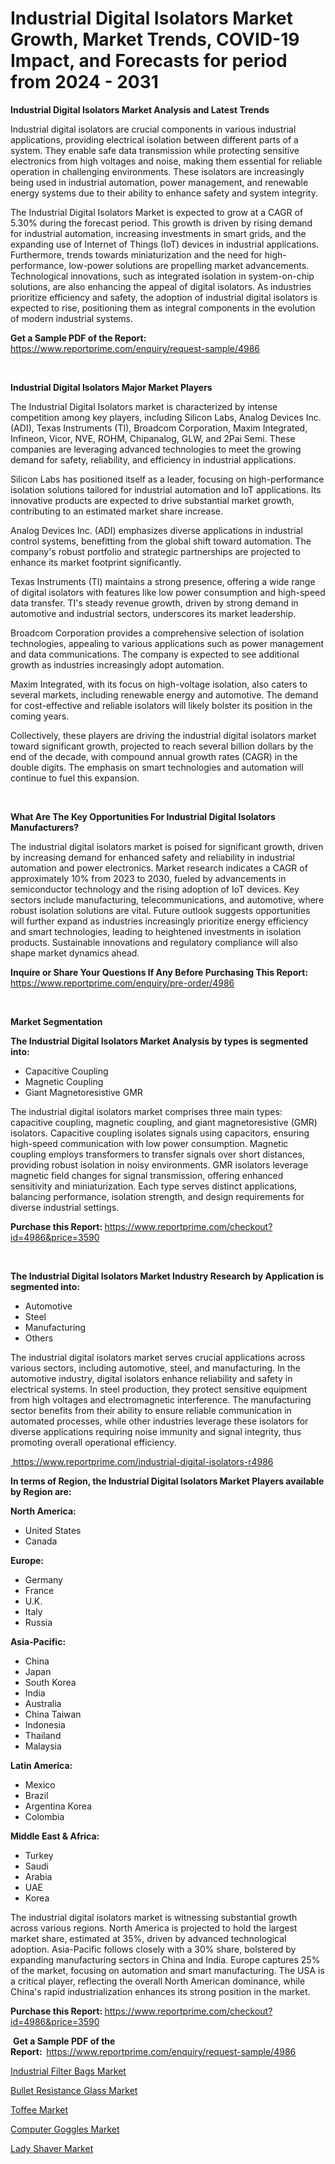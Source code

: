 <p><h1>Industrial Digital Isolators Market Growth, Market Trends, COVID-19 Impact, and Forecasts for period from 2024 - 2031</h1></p><p><strong>Industrial Digital Isolators Market Analysis and Latest Trends</strong></p>
<p><p>Industrial digital isolators are crucial components in various industrial applications, providing electrical isolation between different parts of a system. They enable safe data transmission while protecting sensitive electronics from high voltages and noise, making them essential for reliable operation in challenging environments. These isolators are increasingly being used in industrial automation, power management, and renewable energy systems due to their ability to enhance safety and system integrity.</p><p>The Industrial Digital Isolators Market is expected to grow at a CAGR of 5.30% during the forecast period. This growth is driven by rising demand for industrial automation, increasing investments in smart grids, and the expanding use of Internet of Things (IoT) devices in industrial applications. Furthermore, trends towards miniaturization and the need for high-performance, low-power solutions are propelling market advancements. Technological innovations, such as integrated isolation in system-on-chip solutions, are also enhancing the appeal of digital isolators. As industries prioritize efficiency and safety, the adoption of industrial digital isolators is expected to rise, positioning them as integral components in the evolution of modern industrial systems.</p></p>
<p><strong>Get a Sample PDF of the Report:&nbsp;</strong> <a href="https://www.reportprime.com/enquiry/request-sample/4986">https://www.reportprime.com/enquiry/request-sample/4986</a></p>
<p>&nbsp;</p>
<p><strong>Industrial Digital Isolators Major Market Players</strong></p>
<p><p>The Industrial Digital Isolators market is characterized by intense competition among key players, including Silicon Labs, Analog Devices Inc. (ADI), Texas Instruments (TI), Broadcom Corporation, Maxim Integrated, Infineon, Vicor, NVE, ROHM, Chipanalog, GLW, and 2Pai Semi. These companies are leveraging advanced technologies to meet the growing demand for safety, reliability, and efficiency in industrial applications.</p><p>Silicon Labs has positioned itself as a leader, focusing on high-performance isolation solutions tailored for industrial automation and IoT applications. Its innovative products are expected to drive substantial market growth, contributing to an estimated market share increase.</p><p>Analog Devices Inc. (ADI) emphasizes diverse applications in industrial control systems, benefitting from the global shift toward automation. The company's robust portfolio and strategic partnerships are projected to enhance its market footprint significantly.</p><p>Texas Instruments (TI) maintains a strong presence, offering a wide range of digital isolators with features like low power consumption and high-speed data transfer. TI's steady revenue growth, driven by strong demand in automotive and industrial sectors, underscores its market leadership.</p><p>Broadcom Corporation provides a comprehensive selection of isolation technologies, appealing to various applications such as power management and data communications. The company is expected to see additional growth as industries increasingly adopt automation.</p><p>Maxim Integrated, with its focus on high-voltage isolation, also caters to several markets, including renewable energy and automotive. The demand for cost-effective and reliable isolators will likely bolster its position in the coming years.</p><p>Collectively, these players are driving the industrial digital isolators market toward significant growth, projected to reach several billion dollars by the end of the decade, with compound annual growth rates (CAGR) in the double digits. The emphasis on smart technologies and automation will continue to fuel this expansion.</p></p>
<p>&nbsp;</p>
<p><strong>What Are The Key Opportunities For Industrial Digital Isolators Manufacturers?</strong></p>
<p><p>The industrial digital isolators market is poised for significant growth, driven by increasing demand for enhanced safety and reliability in industrial automation and power electronics. Market research indicates a CAGR of approximately 10% from 2023 to 2030, fueled by advancements in semiconductor technology and the rising adoption of IoT devices. Key sectors include manufacturing, telecommunications, and automotive, where robust isolation solutions are vital. Future outlook suggests opportunities will further expand as industries increasingly prioritize energy efficiency and smart technologies, leading to heightened investments in isolation products. Sustainable innovations and regulatory compliance will also shape market dynamics ahead.</p></p>
<p><strong>Inquire or Share Your Questions If Any Before Purchasing This Report:</strong> <a href="https://www.reportprime.com/enquiry/pre-order/4986">https://www.reportprime.com/enquiry/pre-order/4986</a></p>
<p>&nbsp;</p>
<p><strong>Market Segmentation</strong></p>
<p><strong>The Industrial Digital Isolators Market Analysis by types is segmented into:</strong></p>
<p><ul><li>Capacitive Coupling</li><li>Magnetic Coupling</li><li>Giant Magnetoresistive GMR</li></ul></p>
<p><p>The industrial digital isolators market comprises three main types: capacitive coupling, magnetic coupling, and giant magnetoresistive (GMR) isolators. Capacitive coupling isolates signals using capacitors, ensuring high-speed communication with low power consumption. Magnetic coupling employs transformers to transfer signals over short distances, providing robust isolation in noisy environments. GMR isolators leverage magnetic field changes for signal transmission, offering enhanced sensitivity and miniaturization. Each type serves distinct applications, balancing performance, isolation strength, and design requirements for diverse industrial settings.</p></p>
<p><strong>Purchase this Report:&nbsp;</strong><a href="https://www.reportprime.com/checkout?id=4986&price=3590">https://www.reportprime.com/checkout?id=4986&price=3590</a></p>
<p>&nbsp;</p>
<p><strong>The Industrial Digital Isolators Market Industry Research by Application is segmented into:</strong></p>
<p><ul><li>Automotive</li><li>Steel</li><li>Manufacturing</li><li>Others</li></ul></p>
<p><p>The industrial digital isolators market serves crucial applications across various sectors, including automotive, steel, and manufacturing. In the automotive industry, digital isolators enhance reliability and safety in electrical systems. In steel production, they protect sensitive equipment from high voltages and electromagnetic interference. The manufacturing sector benefits from their ability to ensure reliable communication in automated processes, while other industries leverage these isolators for diverse applications requiring noise immunity and signal integrity, thus promoting overall operational efficiency.</p></p>
<p><a href="https://www.reportprime.com/industrial-digital-isolators-r4986">&nbsp;https://www.reportprime.com/industrial-digital-isolators-r4986</a></p>
<p><strong>In terms of Region, the Industrial Digital Isolators Market Players available by Region are:</strong></p>
<p>
    <p> <strong> North America: </strong>
        <ul>
            <li>United States</li>
            <li>Canada</li>
        </ul>
        </p> 
    <p> <strong> Europe: </strong>
        <ul>
            <li>Germany</li>
            <li>France</li>
            <li>U.K.</li>
            <li>Italy</li>
            <li>Russia</li>
        </ul>
        </p> 
    <p> <strong> Asia-Pacific: </strong>
        <ul>
            <li>China</li>
            <li>Japan</li>
            <li>South Korea</li>
            <li>India</li>
            <li>Australia</li>
            <li>China Taiwan</li>
            <li>Indonesia</li>
            <li>Thailand</li>
            <li>Malaysia</li>
        </ul>
        </p> 
    <p> <strong> Latin America: </strong>
        <ul>
            <li>Mexico</li>
            <li>Brazil</li>
            <li>Argentina Korea</li>
            <li>Colombia</li>
        </ul>
        </p> 
    <p> <strong> Middle East & Africa: </strong>
        <ul>
            <li>Turkey</li>
            <li>Saudi</li>
            <li>Arabia</li>
            <li>UAE</li>
            <li>Korea</li>
        </ul>
    </p>
    </p>
<p><p>The industrial digital isolators market is witnessing substantial growth across various regions. North America is projected to hold the largest market share, estimated at 35%, driven by advanced technological adoption. Asia-Pacific follows closely with a 30% share, bolstered by expanding manufacturing sectors in China and India. Europe captures 25% of the market, focusing on automation and smart manufacturing. The USA is a critical player, reflecting the overall North American dominance, while China's rapid industrialization enhances its strong position in the market.</p></p>
<p><strong>Purchase this Report: </strong><a href="https://www.reportprime.com/checkout?id=4986&price=3590">https://www.reportprime.com/checkout?id=4986&price=3590</a></p>
<p>&nbsp;<strong>Get a Sample PDF of the Report:&nbsp;&nbsp;</strong><a href="https://www.reportprime.com/enquiry/request-sample/4986">https://www.reportprime.com/enquiry/request-sample/4986</a></p>
<p><strong></strong></p>
<p><p><a href="https://medium.com/@katherine.cornish79554/the-global-industrial-filter-bags-market-is-projected-to-experience-an-annual-growth-rate-of-11-7-567afe418aca">Industrial Filter Bags Market</a></p><p><a href="https://issuu.com/reportprime-2/docs/bullet-resistance-glass-market-size_c5ccc2c487fd53">Bullet Resistance Glass Market</a></p><p><a href="https://www.linkedin.com/pulse/strategic-market-insights-navigating-global-toffee-landscape-hxthe?trackingId=CVQxaIYIRNeqO65aa4hjwQ%3D%3D">Toffee Market</a></p><p><a href="https://www.linkedin.com/pulse/computer-goggles-market-global-regional-analysis-focus-region-xs7jf?trackingId=njMQkhHPSqCpVNG%2FPROSXw%3D%3D">Computer Goggles Market</a></p><p><a href="https://medium.com/@kelleebernier1851/the-lady-shaver-market-prioritizes-cost-control-and-efficiency-enhancement-2e2f6a7f53c6">Lady Shaver Market</a></p></p>